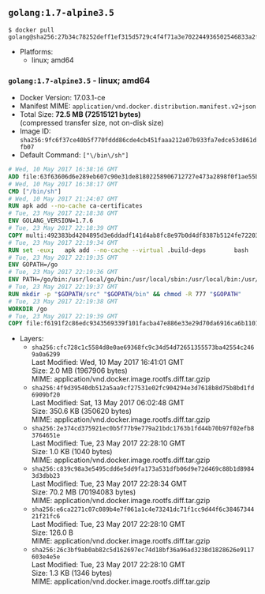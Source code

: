 ## `golang:1.7-alpine3.5`

```console
$ docker pull golang@sha256:27b34c78252deff1ef315d5729c4f4f71a3e702244936502546833a2f8aeb01e
```

-	Platforms:
	-	linux; amd64

### `golang:1.7-alpine3.5` - linux; amd64

-	Docker Version: 17.03.1-ce
-	Manifest MIME: `application/vnd.docker.distribution.manifest.v2+json`
-	Total Size: **72.5 MB (72515121 bytes)**  
	(compressed transfer size, not on-disk size)
-	Image ID: `sha256:9fc6f37ce40b5f770fddd86cde4cb451faaa212a07b933fa7edce53d861dfb07`
-	Default Command: `["\/bin\/sh"]`

```dockerfile
# Wed, 10 May 2017 16:38:16 GMT
ADD file:63f63606d6e289eb607c90e31de81802258906712727e473a2898f0f1ae55bb5 in / 
# Wed, 10 May 2017 16:38:17 GMT
CMD ["/bin/sh"]
# Wed, 10 May 2017 21:24:07 GMT
RUN apk add --no-cache ca-certificates
# Tue, 23 May 2017 22:18:38 GMT
ENV GOLANG_VERSION=1.7.6
# Tue, 23 May 2017 22:18:39 GMT
COPY multi:492383bd4204895d3e6ddadf141d4ab8fc8e97b0d4df8387b5124fe722039f0d in /go-alpine-patches/ 
# Tue, 23 May 2017 22:19:34 GMT
RUN set -eux; 	apk add --no-cache --virtual .build-deps 		bash 		gcc 		musl-dev 		openssl 		go 	; 	export 		GOROOT_BOOTSTRAP="$(go env GOROOT)" 		GOOS="$(go env GOOS)" 		GOARCH="$(go env GOARCH)" 		GO386="$(go env GO386)" 		GOARM="$(go env GOARM)" 		GOHOSTOS="$(go env GOHOSTOS)" 		GOHOSTARCH="$(go env GOHOSTARCH)" 	; 		wget -O go.tgz "https://golang.org/dl/go$GOLANG_VERSION.src.tar.gz"; 	echo '1a67a4e688673fdff7ba41e73482b0e59ac5bd0f7acf703bc6d50cc775c5baba *go.tgz' | sha256sum -c -; 	tar -C /usr/local -xzf go.tgz; 	rm go.tgz; 		cd /usr/local/go/src; 	for p in /go-alpine-patches/*.patch; do 		[ -f "$p" ] || continue; 		patch -p2 -i "$p"; 	done; 	./make.bash; 		rm -rf /go-alpine-patches; 	apk del .build-deps; 		export PATH="/usr/local/go/bin:$PATH"; 	go version
# Tue, 23 May 2017 22:19:35 GMT
ENV GOPATH=/go
# Tue, 23 May 2017 22:19:36 GMT
ENV PATH=/go/bin:/usr/local/go/bin:/usr/local/sbin:/usr/local/bin:/usr/sbin:/usr/bin:/sbin:/bin
# Tue, 23 May 2017 22:19:37 GMT
RUN mkdir -p "$GOPATH/src" "$GOPATH/bin" && chmod -R 777 "$GOPATH"
# Tue, 23 May 2017 22:19:38 GMT
WORKDIR /go
# Tue, 23 May 2017 22:19:39 GMT
COPY file:f6191f2c86edc9343569339f101facba47e886e33e29d70da6916ca6b1101a53 in /usr/local/bin/ 
```

-	Layers:
	-	`sha256:cfc728c1c5584d8e0ae69368fc9c34d54d72651355573ba42554c2469a0a6299`  
		Last Modified: Wed, 10 May 2017 16:41:01 GMT  
		Size: 2.0 MB (1967906 bytes)  
		MIME: application/vnd.docker.image.rootfs.diff.tar.gzip
	-	`sha256:4f9d39540db512a5aa9cf27531e02fc904294e3d7618b8d75b8bd1fd6909bf20`  
		Last Modified: Sat, 13 May 2017 06:02:48 GMT  
		Size: 350.6 KB (350620 bytes)  
		MIME: application/vnd.docker.image.rootfs.diff.tar.gzip
	-	`sha256:2e374cd375921ec0b5f77b9e779a21bdc1763b1fd44b70b97f02efb83764651e`  
		Last Modified: Tue, 23 May 2017 22:28:10 GMT  
		Size: 1.0 KB (1040 bytes)  
		MIME: application/vnd.docker.image.rootfs.diff.tar.gzip
	-	`sha256:c839c98a3e5495cdd6e5dd9fa173a531dfb06d9e72d469c88b1d89843d3dbb23`  
		Last Modified: Tue, 23 May 2017 22:28:34 GMT  
		Size: 70.2 MB (70194083 bytes)  
		MIME: application/vnd.docker.image.rootfs.diff.tar.gzip
	-	`sha256:e6ca2271c07c089b4e7f061a1c4e73241dc71f1cc9d44f6c3846734421f21fc6`  
		Last Modified: Tue, 23 May 2017 22:28:10 GMT  
		Size: 126.0 B  
		MIME: application/vnd.docker.image.rootfs.diff.tar.gzip
	-	`sha256:26c3bf9ab0ab82c5d162697ec74d18bf36a96ad3238d1828626e9117603e4e5e`  
		Last Modified: Tue, 23 May 2017 22:28:10 GMT  
		Size: 1.3 KB (1346 bytes)  
		MIME: application/vnd.docker.image.rootfs.diff.tar.gzip
